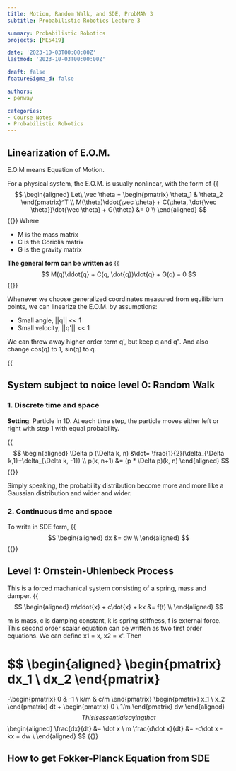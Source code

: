 ```yaml
---
title: Motion, Random Walk, and SDE, ProbMAN 3
subtitle: Probabilistic Robotics Lecture 3

summary: Probabilistic Robotics
projects: [ME5419]

date: '2023-10-03T00:00:00Z'
lastmod: '2023-10-03T00:00:00Z'

draft: false
featureSigma_d: false

authors:
- penway

categories:
- Course Notes
- Probabilistic Robotics
---
```


## Linearization of E.O.M.

E.O.M means Equation of Motion.

For a physical system, the E.O.M. is usually nonlinear, with the form of
{{<math>}}
$$
\begin{aligned}
Let\ \vec \theta = \begin{pmatrix} \theta_1 & \theta_2 \end{pmatrix}^T \\
M(\theta)\ddot{\vec \theta} + C(\theta, \dot{\vec \theta})\dot{\vec \theta} + G(\theta) &= 0 \\
\end{aligned}
$$
{{</math>}}
Where
- M is the mass matrix
- C is the Coriolis matrix
- G is the gravity matrix

**The general form can be written as**
{{<math>}}
$$
M(q)\ddot{q} + C(q, \dot{q})\dot{q} + G(q) = 0
$$
{{</math>}}

Whenever we choose generalized coordinates measured from equilibrium points, we can linearize the E.O.M. by assumptions:
- Small angle, ||q|| << 1
- Small velocity, ||q'|| << 1

We can throw away higher order term q', but keep q and q".
And also change cos(q) to 1, sin(q) to q.

{{<math>}}

## System subject to noice level 0: Random Walk
### 1. Discrete time and space
**Setting**: Particle in 1D. At each time step, the particle moves either left or right with step 1 with equal probability.

{{<math>}}
$$
\begin{aligned}
\Delta p (\Delta k, n) &\dot= \frac{1}{2}(\delta_{\Delta k,1}+\delta_{\Delta k, -1}) \\
p(k, n+1) &= (p * \Delta p)(k, n)
\end{aligned}
$$
{{</math>}}

Simply speaking, the probability distribution become more and more like a Gaussian distribution and wider and wider.

### 2. Continuous time and space
To write in SDE form,
{{<math>}}
$$
\begin{aligned}
dx &= dw \\
\end{aligned}
$$
{{</math>}}

## Level 1: Ornstein-Uhlenbeck Process
This is a forced machanical system consisting of a spring, mass and damper.
{{<math>}}
$$
\begin{aligned}
m\ddot{x} + c\dot{x} + kx &= f(t) \\
\end{aligned}
$$

m is mass, c is damping constant, k is spring stiffness, f is external force. This second order scalar equation can be written as two first order equations. We can define x1 = x, x2 = x'. Then

$$
\begin{aligned}
\begin{pmatrix} dx_1 \\ dx_2 \end{pmatrix}
=
-\begin{pmatrix} 0 & -1 \\ k/m & c/m \end{pmatrix}
\begin{pmatrix} x_1 \\ x_2 \end{pmatrix}
dt
+
\begin{pmatrix} 0 \\ 1/m \end{pmatrix}
dw
\end{aligned}
$$
This is essential saying that
$$
\begin{aligned}
\frac{dx}{dt} &= \dot x \\
m \frac{d\dot x}{dt} &= -c\dot x - kx + dw \\
\end{aligned}
$$
{{</math>}}

## How to get Fokker-Planck Equation from SDE
### 